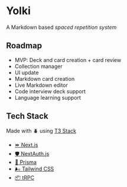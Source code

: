 # Yolki
A Markdown based _spaced repetition system_

## Roadmap
- MVP: Deck and card creation + card review
- Collection manager
- UI update
- Markdown card creation
- Live Markdown editor
- Code interview deck support
- Language learning support

## Tech Stack
Made with 🪲 using [T3 Stack](https://create.t3.gg/)

- [⏩ Next.js](https://nextjs.org)
- [🛡️ NextAuth.js](https://next-auth.js.org)
- [🔺 Prisma](https://prisma.io)
- [🌬️ Tailwind CSS](https://tailwindcss.com)
- [📦 tRPC](https://trpc.io)
